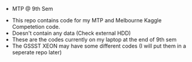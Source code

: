 * MTP @ 9th Sem
- This repo contains code for my MTP and Melbourne Kaggle Competetion code. 
- Doesn't contain any data (Check external HDD)
- These are the codes currently on my laptop at the end of 9th sem
- The GSSST XEON may have some different codes (I will put them in a seperate repo later)
